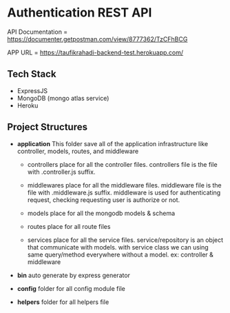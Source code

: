# Authentication REST API

API Documentation = https://documenter.getpostman.com/view/8777362/TzCFhBCG

APP URL = https://taufikrahadi-backend-test.herokuapp.com/

## Tech Stack
  - ExpressJS
  - MongoDB (mongo atlas service)
  - Heroku

## Project Structures

  - **application**
    This folder save all of the application infrastructure like controller, models, routes, and middleware

    - controllers
      place for all the controller files. controllers file is the file with .controller.js suffix.

    - middlewares
      place for all the middleware files. middleware file is the file with .middleware.js suffix. middleware is used for authenticating request, checking requesting user is 
      authorize or not.
    
    - models
      place for all the mongodb models & schema

    - routes
      place for all route files
    
    - services
      place for all the service files. service/repository is an object that communicate with 
      models. with service class we can using same query/method everywhere without a model. ex: controller & middleware

  
  - **bin**
    auto generate by express generator

  - **config**
    folder for all config module file

  - **helpers**
    folder for all helpers file

